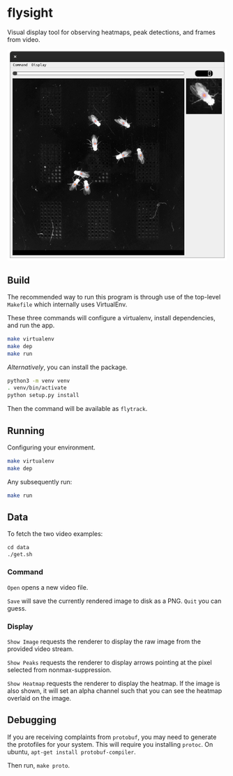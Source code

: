 # flysight

Visual display tool for observing heatmaps, peak detections, and frames
from video.

![Example](.readme/sc1.png)

## Build

The recommended way to run this program is through use of the top-level
`Makefile` which internally uses VirtualEnv.

These three commands will configure a virtualenv, install dependencies,
and run the app.

```bash
make virtualenv
make dep
make run
```

*Alternatively*, you can install the package.

```bash
python3 -m venv venv
. venv/bin/activate
python setup.py install
```

Then the command will be available as `flytrack`.

## Running

Configuring your environment.

```bash
make virtualenv
make dep
```

Any subsequently run:

```bash
make run
```

## Data

To fetch the two video examples:

```
cd data
./get.sh
```

### Command

`Open` opens a new video file.

`Save` will save the currently rendered image to disk as a PNG.
`Quit` you can guess.

### Display

`Show Image` requests the renderer to display the raw image from the
provided video stream.

`Show Peaks` requests the renderer to display arrows pointing at the
pixel selected from nonmax-suppression.

`Show Heatmap` requests the renderer to display the heatmap.  If the
image is also shown, it will set an alpha channel such that you can
see the heatmap overlaid on the image.

## Debugging

If you are receiving complaints from `protobuf`, you may need to
generate the protofiles for your system.  This will require you
installing `protoc`.  On ubuntu, `apt-get install protobuf-compiler`.

Then run, `make proto`.
